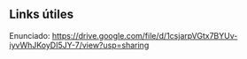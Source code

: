## Links útiles

Enunciado: 
https://drive.google.com/file/d/1csjarpVGtx7BYUv-iyvWhJKoyDI5JY-7/view?usp=sharing
